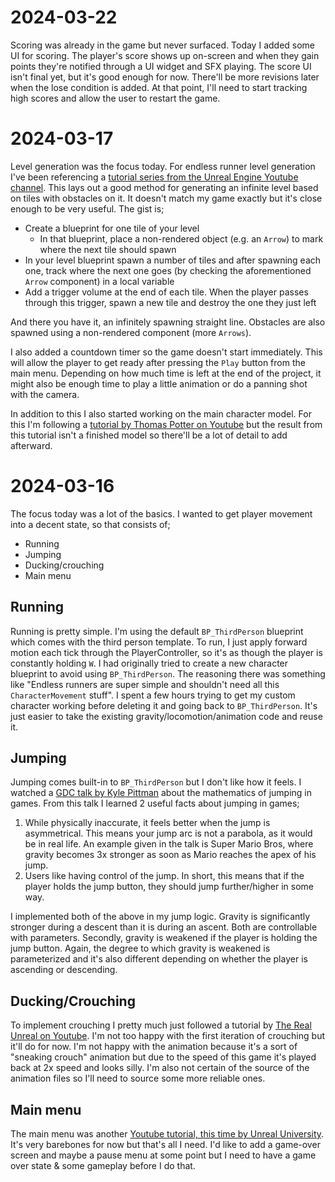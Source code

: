 # 2024-03-22
Scoring was already in the game but never surfaced. Today I added some UI for scoring. The player's score shows up on-screen and when they gain points they're notified through a UI widget and SFX playing. The score UI isn't final yet, but it's good enough for now. There'll be more revisions later when the lose condition is added. At that point, I'll need to start tracking high scores and allow the user to restart the game.

# 2024-03-17
Level generation was the focus today. For endless runner level generation I've been referencing a [tutorial series from the Unreal Engine Youtube channel](https://www.youtube.com/watch?v=yS-yQfo0lc0&list=PLZlv_N0_O1gbY4FN8pZuEPVC9PzQThNn1&index=2). This lays out a good method for generating an infinite level based on tiles with obstacles on it. It doesn't match my game exactly but it's close enough to be very useful. The gist is;
- Create a blueprint for one tile of your level
    - In that blueprint, place a non-rendered object (e.g. an `Arrow`) to mark where the next tile should spawn
- In your level blueprint spawn a number of tiles and after spawning each one, track where the next one goes (by checking the aforementioned `Arrow` component) in a local variable
- Add a trigger volume at the end of each tile. When the player passes through this trigger, spawn a new tile and destroy the one they just left

And there you have it, an infinitely spawning straight line. Obstacles are also spawned using a non-rendered component (more `Arrows`).

I also added a countdown timer so the game doesn't start immediately. This will allow the player to get ready after pressing the `Play` button from the main menu. Depending on how much time is left at the end of the project, it might also be enough time to play a little animation or do a panning shot with the camera.

In addition to this I also started working on the main character model. For this I'm following a [tutorial by Thomas Potter on Youtube](https://www.youtube.com/watch?v=AVkXy62V77E) but the result from this tutorial isn't a finished model so there'll be a lot of detail to add afterward.


# 2024-03-16
The focus today was a lot of the basics. I wanted to get player movement into a decent state, so that consists of;
- Running
- Jumping
- Ducking/crouching
- Main menu

## Running
Running is pretty simple. I'm using the default `BP_ThirdPerson` blueprint which comes with the third person template. To run, I just apply forward motion each tick through the PlayerController, so it's as though the player is constantly holding `W`.
I had originally tried to create a new character blueprint to avoid using `BP_ThirdPerson`. The reasoning there was something like "Endless runners are super simple and shouldn't need all this `CharacterMovement` stuff". I spent a few hours trying to get my custom character working before deleting it and going back to `BP_ThirdPerson`. It's just easier to take the existing gravity/locomotion/animation code and reuse it.

## Jumping
Jumping comes built-in to `BP_ThirdPerson` but I don't like how it feels. I watched a [GDC talk by Kyle Pittman](https://www.youtube.com/watch?v=hG9SzQxaCm8) about the mathematics of jumping in games. From this talk I learned 2 useful facts about jumping in games;
1. While physically inaccurate, it feels better when the jump is asymmetrical. This means your jump arc is not a parabola, as it would be in real life. An example given in the talk is Super Mario Bros, where gravity becomes 3x stronger as soon as Mario reaches the apex of his jump.
2. Users like having control of the jump. In short, this means that if the player holds the jump button, they should jump further/higher in some way.

I implemented both of the above in my jump logic. Gravity is significantly stronger during a descent than it is during an ascent. Both are controllable with parameters. Secondly, gravity is weakened if the player is holding the jump button. Again, the degree to which gravity is weakened is parameterized and it's also different depending on whether the player is ascending or descending.

## Ducking/Crouching
To implement crouching I pretty much just followed a tutorial by [The Real Unreal on Youtube](https://www.youtube.com/watch?v=0DQJkzLqCLk). I'm not too happy with the first iteration of crouching but it'll do for now. I'm not happy with the animation because it's a sort of "sneaking crouch" animation but due to the speed of this game it's played back at 2x speed and looks silly. I'm also not certain of the source of the animation files so I'll need to source some more reliable ones.

## Main menu
The main menu was another [Youtube tutorial, this time by Unreal University](https://www.youtube.com/watch?v=kumZj_mov58). It's very barebones for now but that's all I need. I'd like to add a game-over screen and maybe a pause menu at some point but I need to have a game over state & some gameplay before I do that.